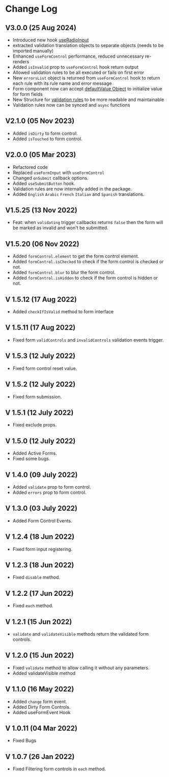 # Change Log

## V3.0.0 (25 Aug 2024)

- Introduced new hook [useRadioInput](./README.md#useRadioInput)
- extracted validation translation objects to separate objects (needs to be imported manually)
- Enhanced `useFormControl` performance, reduced unnecessary re-renders
- Added `isInvalid` prop to `useFormControl` hook return output
- Allowed validation rules to be all executed or fails on first error
- New `errorsList` object is returned from `useFormControl` hook to return each rule with its rule name and error message
- Form component now can accept [defaultValue Object](./README.md#formDefaultValue) to initialize value for form fields
- New Structure for [validation rules](./README.md#validation-rules) to be more readable and maintainable
- Validation rules now can be synced and `async` functions

## V2.1.0 (05 Nov 2023)

- Added `isDirty` to form control.
- Added `isTouched` to form control.

## V2.0.0 (05 Mar 2023)

- Refactored code
- Replaced `useFormInput` with `useFormControl`
- Changed `onSubmit` callback options.
- Added `useSubmitButton` hook.
- Validation rules are now internally added in the package.
- Added `English` `Arabic` `French` `Italian` and `Spanish` translations.

## V1.5.25 (13 Nov 2022)

- Feat: when `validating` trigger callbacks returns `false` then the form will be marked as invalid and won't be submitted.

## V1.5.20 (06 Nov 2022)

- Added `formControl.element` to get the form control element.
- Added `formControl.isChecked` to check if the form control is checked or not.
- Added `formControl.blur` to blur the form control.
- Added `formControl.isHidden` to check if the form control is hidden or not.

## V 1.5.12 (17 Aug 2022)

- Added `checkIfIsValid` method to form interface

## V 1.5.11 (17 Aug 2022)

- Fixed form `validControls` and `invalidControls` validation events trigger.

## V 1.5.3 (12 July 2022)

- Fixed form control reset value.

## V 1.5.2 (12 July 2022)

- Fixed form submission.

## V 1.5.1 (12 July 2022)

- Fixed exclude props.

## V 1.5.0 (12 July 2022)

- Added Active Forms.
- Fixed some bugs.

## V 1.4.0 (09 July 2022)

- Added `validate` prop to form control.
- Added `errors` prop to form control.

## V 1.3.0 (03 July 2022)

- Added Form Control Events.

## V 1.2.4 (18 Jun 2022)

- Fixed form input registering.

## V 1.2.3 (18 Jun 2022)

- Fixed `disable` method.

## V 1.2.2 (17 Jun 2022)

- Fixed `each` method.

## V 1.2.1 (15 Jun 2022)

- `validate` and `validateVisible` methods return the validated form controls.

## V 1.2.0 (15 Jun 2022)

- Fixed `validate` method to allow calling it without any parameters.
- Added validateVisible method

## V 1.1.0 (16 May 2022)

- Added `change` form event.
- Added Dirty Form Controls.
- Added useFormEvent Hook

## V 1.0.11 (04 Mar 2022)

- Fixed Bugs

## V 1.0.7 (26 Jan 2022)

- Fixed Filtering form controls in `each` method.
